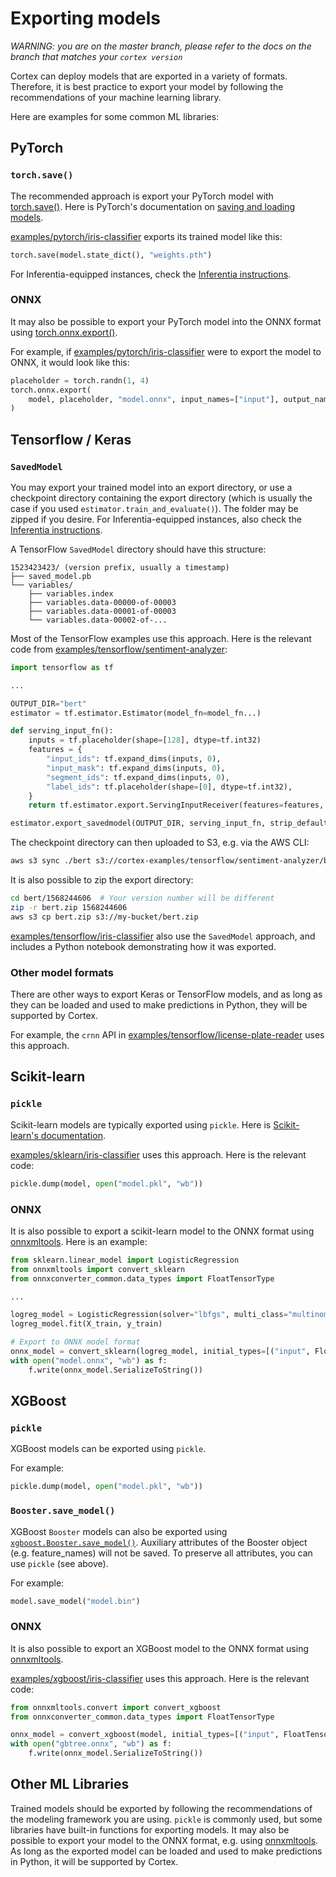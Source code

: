 # Exporting models

_WARNING: you are on the master branch, please refer to the docs on the branch that matches your `cortex version`_

Cortex can deploy models that are exported in a variety of formats. Therefore, it is best practice to export your model by following the recommendations of your machine learning library.

Here are examples for some common ML libraries:

## PyTorch

### `torch.save()`

The recommended approach is export your PyTorch model with [torch.save()](https://pytorch.org/docs/stable/torch.html?highlight=save#torch.save). Here is PyTorch's documentation on [saving and loading models](https://pytorch.org/tutorials/beginner/saving_loading_models.html).

<!-- CORTEX_VERSION_MINOR -->
[examples/pytorch/iris-classifier](https://github.com/cortexlabs/cortex/blob/master/examples/pytorch/iris-classifier) exports its trained model like this:

```python
torch.save(model.state_dict(), "weights.pth")
```

For Inferentia-equipped instances, check the [Inferentia instructions](inferentia.md#neuron).

### ONNX

It may also be possible to export your PyTorch model into the ONNX format using [torch.onnx.export()](https://pytorch.org/docs/stable/onnx.html#torch.onnx.export).

<!-- CORTEX_VERSION_MINOR -->
For example, if [examples/pytorch/iris-classifier](https://github.com/cortexlabs/cortex/blob/master/examples/pytorch/iris-classifier) were to export the model to ONNX, it would look like this:

```python
placeholder = torch.randn(1, 4)
torch.onnx.export(
    model, placeholder, "model.onnx", input_names=["input"], output_names=["species"]
)
```

## Tensorflow / Keras

### `SavedModel`

You may export your trained model into an export directory, or use a checkpoint directory containing the export directory (which is usually the case if you used `estimator.train_and_evaluate()`). The folder may be zipped if you desire. For Inferentia-equipped instances, also check the [Inferentia instructions](inferentia.md#neuron).

A TensorFlow `SavedModel` directory should have this structure:

```text
1523423423/ (version prefix, usually a timestamp)
├── saved_model.pb
└── variables/
    ├── variables.index
    ├── variables.data-00000-of-00003
    ├── variables.data-00001-of-00003
    └── variables.data-00002-of-...
```

<!-- CORTEX_VERSION_MINOR -->
Most of the TensorFlow examples use this approach. Here is the relevant code from [examples/tensorflow/sentiment-analyzer](https://github.com/cortexlabs/cortex/blob/master/examples/tensorflow/sentiment-analyzer):

```python
import tensorflow as tf

...

OUTPUT_DIR="bert"
estimator = tf.estimator.Estimator(model_fn=model_fn...)

def serving_input_fn():
    inputs = tf.placeholder(shape=[128], dtype=tf.int32)
    features = {
        "input_ids": tf.expand_dims(inputs, 0),
        "input_mask": tf.expand_dims(inputs, 0),
        "segment_ids": tf.expand_dims(inputs, 0),
        "label_ids": tf.placeholder(shape=[0], dtype=tf.int32),
    }
    return tf.estimator.export.ServingInputReceiver(features=features, receiver_tensors=inputs)

estimator.export_savedmodel(OUTPUT_DIR, serving_input_fn, strip_default_attrs=True)
```

The checkpoint directory can then uploaded to S3, e.g. via the AWS CLI:

```bash
aws s3 sync ./bert s3://cortex-examples/tensorflow/sentiment-analyzer/bert
```

It is also possible to zip the export directory:

```bash
cd bert/1568244606  # Your version number will be different
zip -r bert.zip 1568244606
aws s3 cp bert.zip s3://my-bucket/bert.zip
```

<!-- CORTEX_VERSION_MINOR -->
[examples/tensorflow/iris-classifier](https://github.com/cortexlabs/cortex/blob/master/examples/tensorflow/iris-classifier) also use the `SavedModel` approach, and includes a Python notebook demonstrating how it was exported.

### Other model formats

There are other ways to export Keras or TensorFlow models, and as long as they can be loaded and used to make predictions in Python, they will be supported by Cortex.

<!-- CORTEX_VERSION_MINOR -->
For example, the `crnn` API in [examples/tensorflow/license-plate-reader](https://github.com/cortexlabs/cortex/blob/master/examples/tensorflow/license-plate-reader) uses this approach.

## Scikit-learn

### `pickle`

Scikit-learn models are typically exported using `pickle`. Here is [Scikit-learn's documentation](https://scikit-learn.org/stable/modules/model_persistence.html).

<!-- CORTEX_VERSION_MINOR -->
[examples/sklearn/iris-classifier](https://github.com/cortexlabs/cortex/blob/master/examples/sklearn/iris-classifier) uses this approach. Here is the relevant code:

```python
pickle.dump(model, open("model.pkl", "wb"))
```

### ONNX

It is also possible to export a scikit-learn model to the ONNX format using [onnxmltools](https://github.com/onnx/onnxmltools). Here is an example:

```python
from sklearn.linear_model import LogisticRegression
from onnxmltools import convert_sklearn
from onnxconverter_common.data_types import FloatTensorType

...

logreg_model = LogisticRegression(solver="lbfgs", multi_class="multinomial")
logreg_model.fit(X_train, y_train)

# Export to ONNX model format
onnx_model = convert_sklearn(logreg_model, initial_types=[("input", FloatTensorType([1, 4]))])
with open("model.onnx", "wb") as f:
    f.write(onnx_model.SerializeToString())
```

## XGBoost

### `pickle`

XGBoost models can be exported using `pickle`.

For example:

```python
pickle.dump(model, open("model.pkl", "wb"))
```

### `Booster.save_model()`

XGBoost `Booster` models can also be exported using [`xgboost.Booster.save_model()`](https://xgboost.readthedocs.io/en/latest/python/python_api.html#xgboost.Booster.save_model). Auxiliary attributes of the Booster object (e.g. feature_names) will not be saved. To preserve all attributes, you can use `pickle` (see above).

For example:

```python
model.save_model("model.bin")
```

### ONNX

It is also possible to export an XGBoost model to the ONNX format using [onnxmltools](https://github.com/onnx/onnxmltools).

<!-- CORTEX_VERSION_MINOR -->
[examples/xgboost/iris-classifier](https://github.com/cortexlabs/cortex/blob/master/examples/xgboost/iris-classifier) uses this approach. Here is the relevant code:

```python
from onnxmltools.convert import convert_xgboost
from onnxconverter_common.data_types import FloatTensorType

onnx_model = convert_xgboost(model, initial_types=[("input", FloatTensorType([1, 4]))])
with open("gbtree.onnx", "wb") as f:
    f.write(onnx_model.SerializeToString())
```

## Other ML Libraries

Trained models should be exported by following the recommendations of the modeling framework you are using. `pickle` is commonly used, but some libraries have built-in functions for exporting models. It may also be possible to export your model to the ONNX format, e.g. using [onnxmltools](https://github.com/onnx/onnxmltools). As long as the exported model can be loaded and used to make predictions in Python, it will be supported by Cortex.
